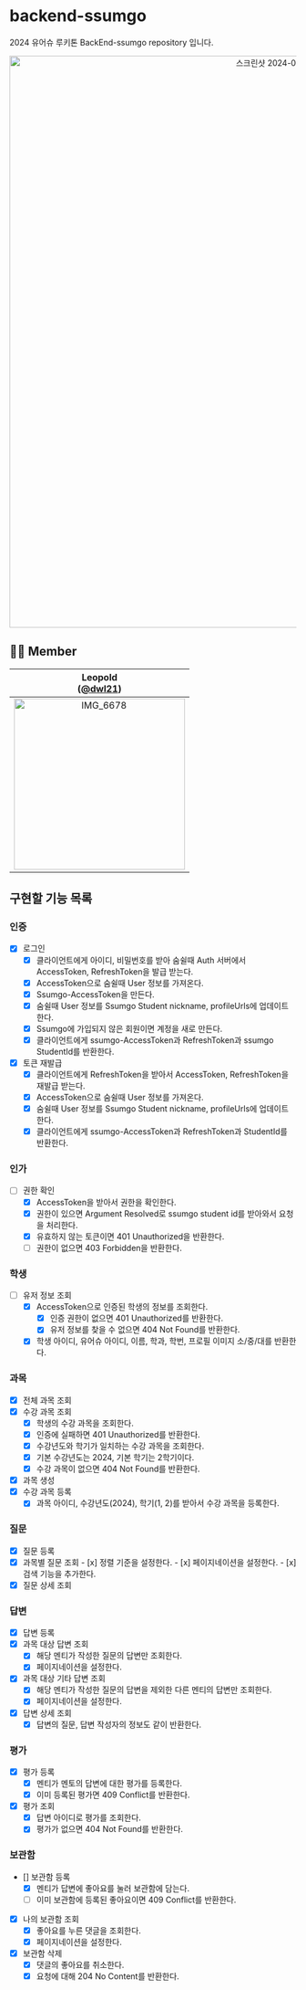 # backend-ssumgo

2024 유어슈 루키톤 BackEnd-ssumgo repository 입니다.
<div align="center">
<img width="1002" alt="스크린샷 2024-04-24 오후 3 38 33" src="https://github.com/wjdalswl/Yourssu-Incubating/assets/109158284/8e4920ec-172b-47d4-82cd-0d770ef46566">
</div>

## **🧑‍💻 Member**

<div>

|                              Leopold<br/>([@dwl21](https://github.com/dwl21))                              |
|:----------------------------------------------------------------------------------------------------------:|
| <img width="300" align="center" alt="IMG_6678" src="https://avatars.githubusercontent.com/u/76774809?v=4"> |
</div>


## 구현할 기능 목록

### 인증
- [x] 로그인
    - [x] 클라이언트에게 아이디, 비밀번호를 받아 숨쉴때 Auth 서버에서 AccessToken, RefreshToken을 발급 받는다.
    - [x] AccessToken으로 숨쉴때 User 정보를 가져온다.
    - [x] Ssumgo-AccessToken을 만든다.
    - [x] 숨쉴때 User 정보를 Ssumgo Student nickname, profileUrls에 업데이트 한다.
    - [x] Ssumgo에 가입되지 않은 회원이면 계정을 새로 만든다.
    - [x] 클라이언트에게 ssumgo-AccessToken과 RefreshToken과 ssumgo StudentId를 반환한다.

- [x] 토큰 재발급
    - [x] 클라이언트에게 RefreshToken을 받아서 AccessToken, RefreshToken을 재발급 받는다.
    - [x] AccessToken으로 숨쉴때 User 정보를 가져온다.
    - [x] 숨쉴때 User 정보를 Ssumgo Student nickname, profileUrls에 업데이트 한다.
    - [x] 클라이언트에게 ssumgo-AccessToken과 RefreshToken과 StudentId를 반환한다.

### 인가
- [ ] 권한 확인
    - [x] AccessToken을 받아서 권한을 확인한다.
    - [x] 권한이 있으면 Argument Resolved로 ssumgo student id를 받아와서 요청을 처리한다.
    - [x] 유효하지 않는 토큰이면 401 Unauthorized을 반환한다.
    - [ ] 권한이 없으면 403 Forbidden을 반환한다.

### 학생
- [ ] 유저 정보 조회
    - [x] AccessToken으로 인증된 학생의 정보를 조회한다.
        - [x] 인증 권한이 없으면 401 Unauthorized를 반환한다.
        - [x] 유저 정보를 찾을 수 없으면 404 Not Found를 반환한다.
    - [x] 학생 아이디, 유어슈 아이디, 이름, 학과, 학번, 프로필 이미지 소/중/대를 반환한다.

### 과목
- [x] 전체 과목 조회
- [x] 수강 과목 조회
    - [x] 학생의 수강 과목을 조회한다.
    - [x] 인증에 실패하면 401 Unauthorized를 반환한다.
    - [x] 수강년도와 학기가 일치하는 수강 과목을 조회한다.
    - [x] 기본 수강년도는 2024, 기본 학기는 2학기이다.
    - [x] 수강 과목이 없으면 404 Not Found를 반환한다.
- [x] 과목 생성
- [x] 수강 과목 등록
  - [x] 과목 아이디, 수강년도(2024), 학기(1, 2)를 받아서 수강 과목을 등록한다.

### 질문
- [x] 질문 등록
- [x] 과목별 질문 조회
      - [x] 정렬 기준을 설정한다.
      - [x] 페이지네이션을 설정한다.
      - [x] 검색 기능을 추가한다.
- [x] 질문 상세 조회

### 답변
- [x] 답변 등록
- [x] 과목 대상 답변 조회
    - [x] 해당 멘티가 작성한 질문의 답변만 조회한다.
    - [x] 페이지네이션을 설정한다.
- [x] 과목 대상 기타 답변 조회
    - [x] 해당 멘티가 작성한 질문의 답변을 제외한 다른 멘티의 답변만 조회한다.
    - [x] 페이지네이션을 설정한다.
- [x] 답변 상세 조회
    - [x] 답변의 질문, 답변 작성자의 정보도 같이 반환한다.

### 평가
- [x] 평가 등록
  - [x] 멘티가 멘토의 답변에 대한 평가를 등록한다.
  - [x] 이미 등록된 평가면 409 Conflict를 반환한다.
- [x] 평가 조회
  - [x] 답변 아이디로 평가를 조회한다.
  - [x] 평가가 없으면 404 Not Found를 반환한다.

### 보관함
- [] 보관함 등록
  - [x] 멘티가 답변에 좋아요를 눌러 보관함에 담는다.
  - [ ] 이미 보관함에 등록된 좋아요이면 409 Conflict를 반환한다.
- [x] 나의 보관함 조회
  - [x] 좋아요를 누른 댓글을 조회한다.
  - [x] 페이지네이션을 설정한다.
- [x] 보관함 삭제
  - [x] 댓글의 좋아요를 취소한다.
  - [x] 요청에 대해 204 No Content를 반환한다.